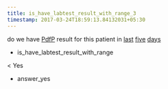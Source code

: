 ```yaml
---
title: is_have_labtest_result_with_range_3
timestamp: 2017-03-24T18:59:13.84132031+05:30
---
```


do we have [PdfP](labtest_name) result for this patient in [last](is_next_prev) [five](range_count) [days](range_unit)
* is_have_labtest_result_with_range

< Yes
* answer_yes
